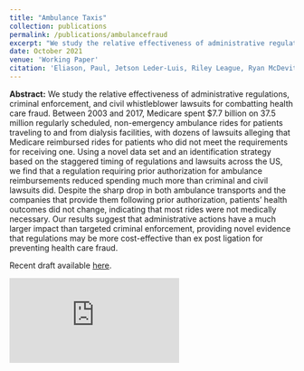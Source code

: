 ```yaml
---
title: "Ambulance Taxis"
collection: publications
permalink: /publications/ambulancefraud
excerpt: "We study the relative effectiveness of administrative regulations, criminal enforcement, and civil whistleblower lawsuits for combatting health care fraud. Between 2003 and 2017, Medicare spent $7.7 billion on 37.5 million regularly scheduled, non-emergency ambulance rides for patients traveling to and from dialysis facilities, with dozens of lawsuits alleging that Medicare reimbursed rides for patients who did not meet the requirements for receiving one. Using a novel data set and an identification strategy based on the staggered timing of regulations and lawsuits across the US, we find that a regulation requiring prior authorization for ambulance reimbursements reduced spending much more than criminal and civil lawsuits did. Despite the sharp drop in both ambulance transports and the companies that provide them following prior authorization, patients’ health outcomes did not change, indicating that most rides were not medically necessary. Our results suggest that administrative actions have a much larger impact than targeted criminal enforcement, providing novel evidence that regulations may be more cost-effective than ex post ligation for preventing health care fraud."
date: October 2021
venue: 'Working Paper'
citation: 'Eliason, Paul, Jetson Leder-Luis, Riley League, Ryan McDevitt, and James Roberts. (2021). &quot;Ambulance Taxis&quot; Work in Progress.'
---
```


**Abstract:** We study the relative effectiveness of administrative regulations, criminal enforcement, and civil whistleblower lawsuits for combatting health care fraud. Between 2003 and 2017, Medicare spent $7.7 billion on 37.5 million regularly scheduled, non-emergency ambulance rides for patients traveling to and from dialysis facilities, with dozens of lawsuits alleging that Medicare reimbursed rides for patients who did not meet the requirements for receiving one. Using a novel data set and an identification strategy based on the staggered timing of regulations and lawsuits across the US, we find that a regulation requiring prior authorization for ambulance reimbursements reduced spending much more than criminal and civil lawsuits did. Despite the sharp drop in both ambulance transports and the companies that provide them following prior authorization, patients’ health outcomes did not change, indicating that most rides were not medically necessary. Our results suggest that administrative actions have a much larger impact than targeted criminal enforcement, providing novel evidence that regulations may be more cost-effective than ex post ligation for preventing health care fraud.

Recent draft available [here](http://rileyleague.github.io/files/Dialysis_Ambulance_Fraud.pdf).

![*Litigation had little effect, but prior authorization cut ridership in half*](http://rileyleague.github.io/images/rides_overtime.pdf)

